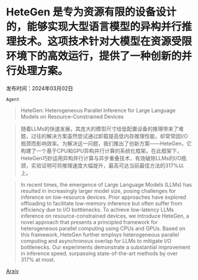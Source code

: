 # HeteGen 是专为资源有限的设备设计的，能够实现大型语言模型的异构并行推理技术。这项技术针对大模型在资源受限环境下的高效运行，提供了一种创新的并行处理方案。

发布时间：2024年03月02日

`Agent`

> HeteGen: Heterogeneous Parallel Inference for Large Language Models on Resource-Constrained Devices

> 随着LLMs的快速发展，其庞大的模型尺寸给低配置设备的推理带来了难题，过往的解决方案虽然尝试通过卸载提高低内存推理性能，却常常因I/O瓶颈而影响效率。为解决这一问题，我们推出了创新方案——HeteGen，它构建了一个基于CPU和GPU异构并行计算的系统化框架。在此框架下，HeteGen巧妙运用异构并行计算与异步重叠技术，有效破除LLMs的I/O瓶颈，实验证明可将推理速度大幅提升，最高可达当前最佳方法的317%以上。

> In recent times, the emergence of Large Language Models (LLMs) has resulted in increasingly larger model size, posing challenges for inference on low-resource devices. Prior approaches have explored offloading to facilitate low-memory inference but often suffer from efficiency due to I/O bottlenecks. To achieve low-latency LLMs inference on resource-constrained devices, we introduce HeteGen, a novel approach that presents a principled framework for heterogeneous parallel computing using CPUs and GPUs. Based on this framework, HeteGen further employs heterogeneous parallel computing and asynchronous overlap for LLMs to mitigate I/O bottlenecks. Our experiments demonstrate a substantial improvement in inference speed, surpassing state-of-the-art methods by over 317% at most.

[Arxiv](https://arxiv.org/abs/2403.01164)